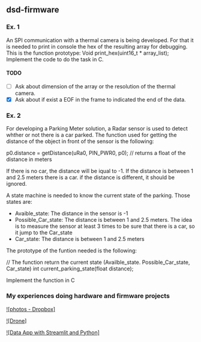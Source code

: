 ## dsd-firmware


### Ex. 1

An SPI communication with a thermal camera is being developed. For that it is needed to print in console the hex of the resulting array for debugging. This is the function prototype: Void print_hex(uint16_t * array_list); Implement the code to do the task in C.

#### TODO

- [ ] Ask about dimension of the array or the resolution of the thermal camera.
- [x] Ask about if exist a EOF in the frame to indicated the end of the data.

### Ex. 2

For developing a Parking Meter solution, a Radar sensor is used to detect whther or not there is a car parked.
The function used for getting the distance of the object in front of the sensor is the following:

p0.distance = getDistance(uRa0, PIN_PWR0, p0); // returns a float of the distance in meters

If there is no car, the distance will be iqual to -1. If the distance is between 1 and 2.5 meters there is a car.
if the distance is different, it should be ignored.

A state machine is needed to know the current state of the parking. Those states are:

* Avaible_state: The distance in the sensor is -1
* Possible_Car_state: The distance is between 1 and 2.5 meters. The idea is to measure the sensor at least 3 times
to be sure that there is a car, so it jump to the Car_state
* Car_state: The distance is between 1 and 2.5 meters

The prototype of the funtion needed is the following:

// The function return the current state (Availble_state. Possible_Car_state, Car_state)
int current_parking_state(float distance);

Implement the function in C


### My experiences doing hardware and firmware projects 

[![photos - Dropbox]](https://www.dropbox.com/home/Projects)

[![Drone]](https://youtu.be/Y9YmeWb3GSw)

[![Data App with Streamlit and Python]](https://youtu.be/lqdVRQTszzc)


